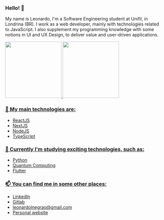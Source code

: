 ### Hello! 👋

My name is Leonardo, I'm a Software Engineering student at Unifil, in Londrina (BR). I work as a web developer, mainly with technologies related to JavaScript. I also supplement my programming knowledge with some notions in UI and UX Design, to deliver value and user-driven applications.

<a href="https://github.com/leonardonegrao"> <img height="180em" src="https://github-readme-stats.vercel.app/api?username=leonardonegrao&show_icons=true&theme=tokyonight&include_all_commits=true&count_private=true"/>
<img height="180em" src="https://github-readme-stats.vercel.app/api/top-langs/?username=leonardonegrao&show_icons=true&theme=tokyonight&include_all_commits=true&count_private=true"/>

### 💎 My main technologies are:
- ReactJS
- NextJS
- NodeJS
- TypeScript

### 🌱 Currently I'm studying exciting technologies, such as:
- Python
- Quantum Computing
- Flutter

### 📫 You can find me in some other places:
- [LinkedIn](https://www.linkedin.com/in/leonardonegrão)
- [Gitlab](https://gitlab.com/leonardonegrao)
- [leonardolnegrao@gmail.com](mailto:leonardolnegrao@gmail.com)
- [Personal website](https://leonardonegrao.com)
